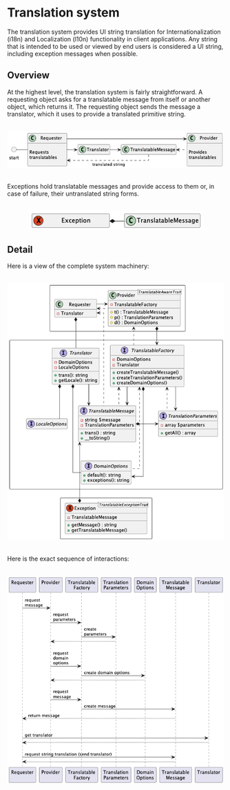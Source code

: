 # Translation system

The translation system provides UI string translation for Internationalization (i18n) and Localization (l10n) functionality in client applications. Any string that is intended to be used or viewed by end users is considered a UI string, including exception messages when possible.

## Overview

At the highest level, the translation system is fairly straightforward. A requesting object asks for a translatable message from itself or another object, which returns it. The requesting object sends the message a translator, which it uses to provide a translated primitive string.

<br>

<div align="center"><img src="overview.png" alt="Overview diagram" /></div>

<br>

Exceptions hold translatable messages and provide access to them or, in case of failure, their untranslated string forms.

<br>

<div align="center"><img src="exceptions.png" alt="Exceptions diagram" /></div>

## Detail

Here is a view of the complete system machinery:

<br>

<div align="center"><img src="detail.png" alt="Detail diagram" /></div>

<br>

Here is the exact sequence of interactions:

<br>

<div align="center"><img src="sequence.png" alt="Sequence diagram" /></div>
